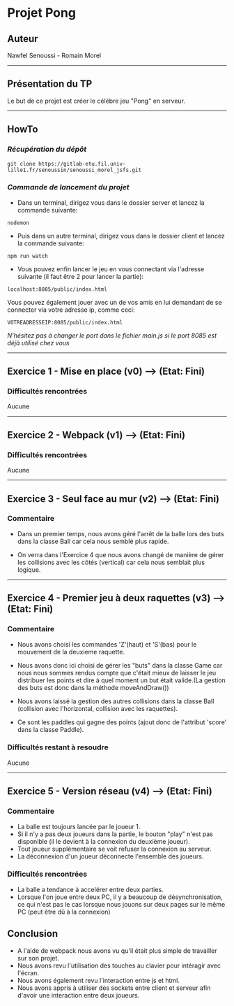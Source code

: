 # Projet Pong

## **Auteur**

Nawfel Senoussi - Romain Morel

-------------------------------------
## **Présentation du TP**

Le but de ce projet est créer le célèbre jeu "Pong" en serveur.

-------------------------------------
## **HowTo**

### *Récupération du dépôt*

```
git clone https://gitlab-etu.fil.univ-lille1.fr/senoussin/senoussi_morel_jsfs.git
```

### *Commande de lancement du projet*

- Dans un terminal, dirigez vous dans le dossier server et lancez la commande suivante:

```
nodemon
```

- Puis dans un autre terminal, dirigez vous dans le dossier client et lancez la commande suivante:

```
npm run watch
```

- Vous pouvez enfin lancer le jeu en vous connectant via l'adresse suivante (il faut être 2 pour lancer la partie):

```
localhost:8085/public/index.html
```

Vous pouvez également jouer avec un de vos amis en lui demandant de se connecter via votre adresse ip, comme ceci:

```
VOTREADRESSEIP:8085/public/index.html
```

*N'hésitez pas à changer le port dans le fichier main.js si le port 8085 est déjà utilisé chez vous*


---------------------------------------

## Exercice 1 - Mise en place (v0) --> (Etat: Fini)

### Difficultés rencontrées

Aucune

---

## Exercice 2 - Webpack (v1) --> (Etat: Fini)

### Difficultés rencontrées

Aucune

---

## Exercice 3 - Seul face au mur (v2) --> (Etat: Fini)

### Commentaire

- Dans un premier temps, nous avons géré l'arrêt de la balle lors des buts dans la classe Ball car cela nous semblé plus rapide.

- On verra dans l'Exercice 4 que nous avons changé de manière de gérer les collisions avec les côtés (vertical) car cela nous semblait plus logique.

---

## Exercice 4 - Premier jeu à deux raquettes (v3) --> (Etat: Fini)

### Commentaire

- Nous avons choisi les commandes 'Z'(haut) et 'S'(bas) pour le mouvement de la deuxieme raquette.

- Nous avons donc ici choisi de gérer les "buts" dans la classe Game car nous nous sommes rendus compte que c'était mieux de laisser le jeu distribuer les points et dire à quel moment un but était valide.(La gestion des buts est donc dans la méthode moveAndDraw())

- Nous avons laissé la gestion des autres collisions dans la classe Ball (collision avec l'horizontal, collision avec les raquettes).

- Ce sont les paddles qui gagne des points (ajout donc de l'attribut 'score' dans la classe Paddle).

### Difficultés restant à resoudre

Aucune

---

## Exercice 5 - Version réseau (v4) --> (Etat: Fini)

### Commentaire

- La balle est toujours lancée par le joueur 1.
- Si il n'y a pas deux joueurs dans la partie, le bouton "play" n'est pas disponible (il le devient à la connexion du deuxième joueur).
- Tout joueur supplémentaire se voit refuser la connexion au serveur.
- La déconnexion d'un joueur déconnecte l'ensemble des joueurs.

### Difficultés rencontrées

- La balle a tendance à accelérer entre deux parties.
- Lorsque l'on joue entre deux PC, il y a beaucoup de désynchronisation, ce qui n'est pas le cas lorsque nous jouons sur deux pages sur le même PC (peut être dû à la connexion)

## Conclusion

- A l'aide de webpack nous avons vu qu'il était plus simple de travailler sur son projet.
- Nous avons revu l'utilisation des touches au clavier pour intéragir avec l'écran.
- Nous avons également revu l'interaction entre js et html.
- Nous avons appris à utiliser des sockets entre client et serveur afin d'avoir une interaction entre deux joueurs.

